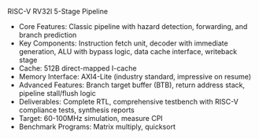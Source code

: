 RISC-V RV32I 5-Stage Pipeline
- Core Features: Classic pipeline with hazard detection, forwarding, and branch prediction
- Key Components: Instruction fetch unit, decoder with immediate generation, ALU with bypass logic, data cache interface, writeback stage
- Cache: 512B direct-mapped I-cache 
- Memory Interface: AXI4-Lite (industry standard, impressive on resume)
- Advanced Features: Branch target buffer (BTB), return address stack, pipeline stall/flush logic
- Deliverables: Complete RTL, comprehensive testbench with RISC-V compliance tests, synthesis reports
- Target: 60-100MHz simulation, measure CPI
- Benchmark Programs: Matrix multiply, quicksort